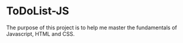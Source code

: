 # ToDoList-JS

The purpose of this project is to help me master the fundamentals of Javascript, HTML and CSS.

